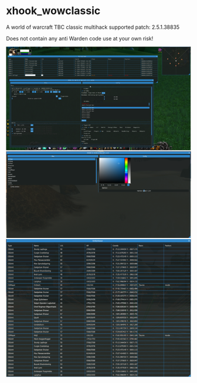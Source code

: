 # xhook_wowclassic
A world of warcraft TBC classic multihack supported patch: 2.5.1.38835

Does not contain any anti Warden code use at your own risk!

<img src="Image/bg.png">
<img src="Image/bg2.png">
<img src="Image/bg3.png">

